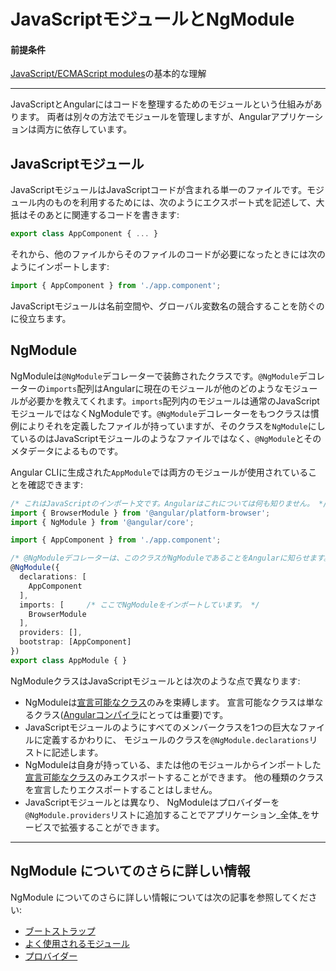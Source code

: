 # JavaScriptモジュールとNgModule

#### 前提条件
[JavaScript/ECMAScript modules](https://hacks.mozilla.org/2015/08/es6-in-depth-modules/)の基本的な理解

<hr>

JavaScriptとAngularにはコードを整理するためのモジュールという仕組みがあります。
両者は別々の方法でモジュールを管理しますが、Angularアプリケーションは両方に依存しています。

## JavaScriptモジュール

JavaScriptモジュールはJavaScriptコードが含まれる単一のファイルです。モジュール内のものを利用するためには、次のようにエクスポート式を記述して、大抵はそのあとに関連するコードを書きます:

```typescript
export class AppComponent { ... }
```

それから、他のファイルからそのファイルのコードが必要になったときには次のようにインポートします:

```typescript
import { AppComponent } from './app.component';
```

JavaScriptモジュールは名前空間や、グローバル変数名の競合することを防ぐのに役立ちます。

## NgModule

<!-- KW-- perMisko: let's discuss. This does not answer the question why it is different. Also, last sentence is confusing.-->
NgModuleは`@NgModule`デコレーターで装飾されたクラスです。`@NgModule`デコレーターの`imports`配列はAngularに現在のモジュールが他のどのようなモジュールが必要かを教えてくれます。`imports`配列内のモジュールは通常のJavaScriptモジュールではなくNgModuleです。`@NgModule`デコレーターをもつクラスは慣例によりそれを定義したファイルが持っていますが、そのクラスを`NgModule`にしているのはJavaScriptモジュールのようなファイルではなく、`@NgModule`とそのメタデータによるものです。

Angular CLIに生成された`AppModule`では両方のモジュールが使用されていることを確認できます:

```typescript
/* これはJavaScriptのインポート文です。Angularはこれについては何も知りません。 */
import { BrowserModule } from '@angular/platform-browser';
import { NgModule } from '@angular/core';

import { AppComponent } from './app.component';

/* @NgModuleデコレーターは、このクラスがNgModuleであることをAngularに知らせます。 */
@NgModule({
  declarations: [
    AppComponent
  ],
  imports: [     /* ここでNgModuleをインポートしています。 */
    BrowserModule
  ],
  providers: [],
  bootstrap: [AppComponent]
})
export class AppModule { }
```


NgModuleクラスはJavaScriptモジュールとは次のような点で異なります:

* NgModuleは[宣言可能なクラス](guide/ngmodule-faq#q-declarable)のみを束縛します。
宣言可能なクラスは単なるクラス([Angularコンパイラ](guide/ngmodule-faq#q-angular-compiler)にとっては重要)です。
* JavaScriptモジュールのようにすべてのメンバークラスを1つの巨大なファイルに定義するかわりに、
モジュールのクラスを`@NgModule.declarations`リストに記述します。
* NgModuleは自身が持っている、または他のモジュールからインポートした[宣言可能なクラス](guide/ngmodule-faq#q-declarable)のみエクスポートすることができます。
他の種類のクラスを宣言したりエクスポートすることはしません。
* JavaScriptモジュールとは異なり、
NgModuleはプロバイダーを`@NgModule.providers`リストに追加することでアプリケーション_全体_をサービスで拡張することができます。

<hr />

## NgModule についてのさらに詳しい情報

NgModule についてのさらに詳しい情報については次の記事を参照してください:
* [ブートストラップ](guide/bootstrapping)
* [よく使用されるモジュール](guide/frequent-ngmodules)
* [プロバイダー](guide/providers)

